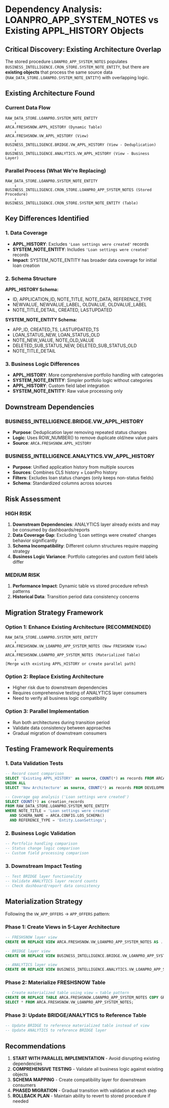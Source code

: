# Dependency Analysis: LOANPRO_APP_SYSTEM_NOTES vs Existing APPL_HISTORY Objects

## Critical Discovery: Existing Architecture Overlap

The stored procedure `LOANPRO_APP_SYSTEM_NOTES` populates `BUSINESS_INTELLIGENCE.CRON_STORE.SYSTEM_NOTE_ENTITY`, but there are **existing objects** that process the same source data (`RAW_DATA_STORE.LOANPRO.SYSTEM_NOTE_ENTITY`) with overlapping logic.

## Existing Architecture Found

### Current Data Flow
```
RAW_DATA_STORE.LOANPRO.SYSTEM_NOTE_ENTITY
    ↓
ARCA.FRESHSNOW.APPL_HISTORY (Dynamic Table) 
    ↓
ARCA.FRESHSNOW.VW_APPL_HISTORY (View)
    ↓
BUSINESS_INTELLIGENCE.BRIDGE.VW_APPL_HISTORY (View - Deduplication)
    ↓
BUSINESS_INTELLIGENCE.ANALYTICS.VW_APPL_HISTORY (View - Business Layer)
```

### Parallel Process (What We're Replacing)
```
RAW_DATA_STORE.LOANPRO.SYSTEM_NOTE_ENTITY
    ↓
BUSINESS_INTELLIGENCE.CRON_STORE.LOANPRO_APP_SYSTEM_NOTES (Stored Procedure)
    ↓
BUSINESS_INTELLIGENCE.CRON_STORE.SYSTEM_NOTE_ENTITY (Table)
```

## Key Differences Identified

### 1. **Data Coverage**
- **APPL_HISTORY**: Excludes `'Loan settings were created'` records
- **SYSTEM_NOTE_ENTITY**: Includes `'Loan settings were created'` records
- **Impact**: SYSTEM_NOTE_ENTITY has broader data coverage for initial loan creation

### 2. **Schema Structure**
**APPL_HISTORY Schema:**
- ID, APPLICATION_ID, NOTE_TITLE, NOTE_DATA, REFERENCE_TYPE
- NEWVALUE, NEWVALUE_LABEL, OLDVALUE, OLDVALUE_LABEL
- NOTE_TITLE_DETAIL, CREATED, LASTUPDATED

**SYSTEM_NOTE_ENTITY Schema:**  
- APP_ID, CREATED_TS, LASTUPDATED_TS
- LOAN_STATUS_NEW, LOAN_STATUS_OLD  
- NOTE_NEW_VALUE, NOTE_OLD_VALUE
- DELETED_SUB_STATUS_NEW, DELETED_SUB_STATUS_OLD
- NOTE_TITLE_DETAIL

### 3. **Business Logic Differences**
- **APPL_HISTORY**: More comprehensive portfolio handling with categories
- **SYSTEM_NOTE_ENTITY**: Simpler portfolio logic without categories
- **APPL_HISTORY**: Custom field label integration
- **SYSTEM_NOTE_ENTITY**: Raw value processing only

## Downstream Dependencies

### BUSINESS_INTELLIGENCE.BRIDGE.VW_APPL_HISTORY
- **Purpose**: Deduplication layer removing repeated status changes
- **Logic**: Uses ROW_NUMBER() to remove duplicate old/new value pairs
- **Source**: `ARCA.FRESHSNOW.APPL_HISTORY`

### BUSINESS_INTELLIGENCE.ANALYTICS.VW_APPL_HISTORY  
- **Purpose**: Unified application history from multiple sources
- **Sources**: Combines CLS history + LoanPro history
- **Filters**: Excludes loan status changes (only keeps non-status fields)
- **Schema**: Standardized columns across sources

## Risk Assessment

### HIGH RISK
1. **Downstream Dependencies**: ANALYTICS layer already exists and may be consumed by dashboards/reports
2. **Data Coverage Gap**: Excluding 'Loan settings were created' changes behavior significantly  
3. **Schema Incompatibility**: Different column structures require mapping strategy
4. **Business Logic Variance**: Portfolio categories and custom field labels differ

### MEDIUM RISK
1. **Performance Impact**: Dynamic table vs stored procedure refresh patterns
2. **Historical Data**: Transition period data consistency concerns

## Migration Strategy Framework

### Option 1: Enhance Existing Architecture (RECOMMENDED)
```
RAW_DATA_STORE.LOANPRO.SYSTEM_NOTE_ENTITY
    ↓
ARCA.FRESHSNOW.VW_LOANPRO_APP_SYSTEM_NOTES (New FRESHSNOW View)
    ↓  
ARCA.FRESHSNOW.LOANPRO_APP_SYSTEM_NOTES (Materialized Table)
    ↓
[Merge with existing APPL_HISTORY or create parallel path]
```

### Option 2: Replace Existing Architecture  
- Higher risk due to downstream dependencies
- Requires comprehensive testing of ANALYTICS layer consumers
- Need to verify all business logic compatibility

### Option 3: Parallel Implementation
- Run both architectures during transition period
- Validate data consistency between approaches
- Gradual migration of downstream consumers

## Testing Framework Requirements

### 1. **Data Validation Tests**
```sql
-- Record count comparison
SELECT 'Existing APPL_HISTORY' as source, COUNT(*) as records FROM ARCA.FRESHSNOW.APPL_HISTORY
UNION ALL
SELECT 'New Architecture' as source, COUNT(*) as records FROM DEVELOPMENT.FRESHSNOW.VW_LOANPRO_APP_SYSTEM_NOTES;

-- Coverage gap analysis ('Loan settings were created')
SELECT COUNT(*) as creation_records 
FROM RAW_DATA_STORE.LOANPRO.SYSTEM_NOTE_ENTITY 
WHERE NOTE_TITLE = 'Loan settings were created' 
  AND SCHEMA_NAME = ARCA.CONFIG.LOS_SCHEMA()
  AND REFERENCE_TYPE = 'Entity.LoanSettings';
```

### 2. **Business Logic Validation**
```sql
-- Portfolio handling comparison
-- Status change logic comparison  
-- Custom field processing comparison
```

### 3. **Downstream Impact Testing**
```sql
-- Test BRIDGE layer functionality
-- Validate ANALYTICS layer record counts
-- Check dashboard/report data consistency
```

## Materialization Strategy

Following the `VW_APP_OFFERS` → `APP_OFFERS` pattern:

### Phase 1: Create Views in 5-Layer Architecture
```sql
-- FRESHSNOW layer view
CREATE OR REPLACE VIEW ARCA.FRESHSNOW.VW_LOANPRO_APP_SYSTEM_NOTES AS ...

-- BRIDGE layer view  
CREATE OR REPLACE VIEW BUSINESS_INTELLIGENCE.BRIDGE.VW_LOANPRO_APP_SYSTEM_NOTES AS ...

-- ANALYTICS layer view
CREATE OR REPLACE VIEW BUSINESS_INTELLIGENCE.ANALYTICS.VW_LOANPRO_APP_SYSTEM_NOTES AS ...
```

### Phase 2: Materialize FRESHSNOW Table
```sql
-- Create materialized table using view → table pattern
CREATE OR REPLACE TABLE ARCA.FRESHSNOW.LOANPRO_APP_SYSTEM_NOTES COPY GRANTS AS
SELECT * FROM ARCA.FRESHSNOW.VW_LOANPRO_APP_SYSTEM_NOTES;
```

### Phase 3: Update BRIDGE/ANALYTICS to Reference Table
```sql
-- Update BRIDGE to reference materialized table instead of view
-- Update ANALYTICS to reference BRIDGE layer
```

## Recommendations

1. **START WITH PARALLEL IMPLEMENTATION** - Avoid disrupting existing dependencies
2. **COMPREHENSIVE TESTING** - Validate all business logic against existing objects
3. **SCHEMA MAPPING** - Create compatibility layer for downstream consumers  
4. **PHASED MIGRATION** - Gradual transition with validation at each step
5. **ROLLBACK PLAN** - Maintain ability to revert to stored procedure if needed